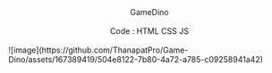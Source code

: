 <center> GameDino </center> <br>
<center> Code : HTML CSS JS </center> <br>
![image](https://github.com/ThanapatPro/Game-Dino/assets/167389419/504e8122-7b80-4a72-a785-c09258941a42)
